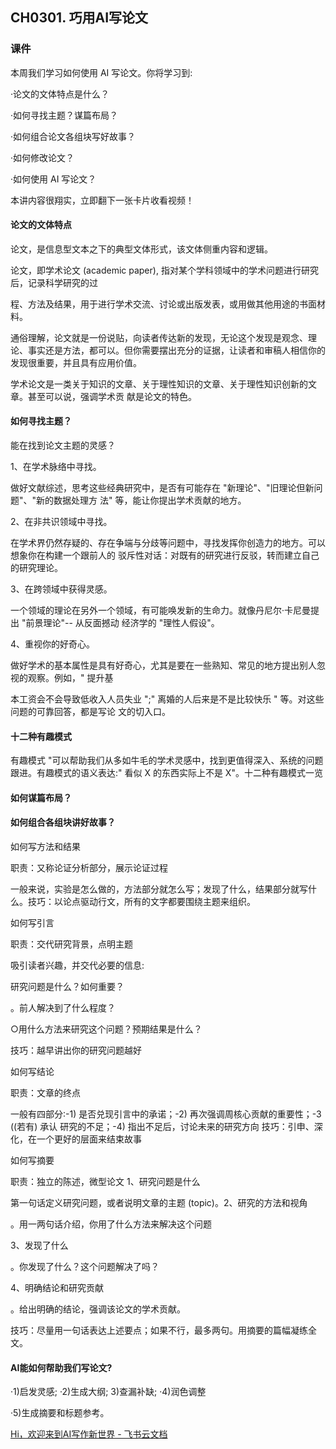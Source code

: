 ## CH0301. 巧用AI写论文

### 课件

本周我们学习如何使用 AI 写论文。你将学习到:

·论文的文体特点是什么？

·如何寻找主题？谋篇布局？

·如何组合论文各组块写好故事？

·如何修改论文？

·如何使用 AI 写论文？

本讲内容很翔实，立即翻下一张卡片收看视频！

#### 论文的文体特点

论文，是信息型文本之下的典型文体形式，该文体侧重内容和逻辑。

论文，即学术论文 (academic paper), 指对某个学科领域中的学术问题进行研究后，记录科学研究的过

程、方法及结果，用于进行学术交流、讨论或出版发表，或用做其他用途的书面材料。

通俗理解，论文就是一份说贴，向读者传达新的发现，无论这个发现是观念、理论、事实还是方法，都可以。但你需要摆出充分的证据，让读者和审稿人相信你的发现很重要，并且具有应用价值。

学术论文是一类关于知识的文章、关于理性知识的文章、关于理性知识创新的文章。甚至可以说，强调学术贡 献是论文的特色。

#### 如何寻找主题？

能在找到论文主题的灵感？

1、在学术脉络中寻找。

做好文献综述，思考这些经典研究中，是否有可能存在 "新理论"、"旧理论但新问题"、"新的数据处理方 法" 等，能让你提出学术贡献的地方。

2、在非共识领域中寻找。

在学术界仍然存疑的、存在争端与分歧等问题中，寻找发挥你创造力的地方。可以想象你在构建一个跟前人的 驳斥性对话：对既有的研究进行反驳，转而建立自己的研究理论。

3、在跨领域中获得灵感。

一个领域的理论在另外一个领域，有可能唤发新的生命力。就像丹尼尔·卡尼曼提出 "前景理论"-- 从反面撼动 经济学的 "理性人假设"。

4、重视你的好奇心。

做好学术的基本属性是具有好奇心，尤其是要在一些熟知、常见的地方提出别人忽视的观察。例如，" 提升基

本工资会不会导致低收入人员失业 ";" 离婚的人后来是不是比较快乐 " 等。对这些问题的可靠回答，都是写论 文的切入口。

#### 十二种有趣模式

有趣模式 "可以帮助我们从多如牛毛的学术灵感中，找到更值得深入、系统的问题跟进。有趣模式的语义表达:" 看似 X 的东西实际上不是 X"。十二种有趣模式一览

#### 如何谋篇布局？

#### 如何组合各组块讲好故事？

如何写方法和结果

职责：又称论证分析部分，展示论证过程

一般来说，实验是怎么做的，方法部分就怎么写；发现了什么，结果部分就写什么。技巧：以论点驱动行文，所有的文字都要围绕主题来组织。

如何写引言

职责：交代研究背景，点明主题

吸引读者兴趣，并交代必要的信息:

研究问题是什么？如何重要？

。前人解决到了什么程度？

○用什么方法来研究这个问题？预期结果是什么？

技巧：越早讲出你的研究问题越好

如何写结论

职责：文章的终点

一般有四部分:-1) 是否兑现引言中的承诺；-2) 再次强调周核心贡献的重要性；-3 ((若有) 承认 研究的不足；-4) 指出不足后，讨论未来的研究方向 技巧：引申、深化，在一个更好的层面来结束故事

如何写摘要

职责：独立的陈述，微型论文 1、研究问题是什么

第一句话定义研究问题，或者说明文章的主题 (topic)。2、研究的方法和视角

。用一两句话介绍，你用了什么方法来解决这个问题

3、发现了什么

。你发现了什么？这个问题解决了吗？

4、明确结论和研究贡献

。给出明确的结论，强调该论文的学术贡献。

技巧：尽量用一句话表达上述要点；如果不行，最多两句。用摘要的篇幅凝练全文。

#### AI能如何帮助我们写论文?

·1)启发灵感; ·2)生成大纲; 3)查漏补缺; ·4)润色调整

·5)生成摘要和标题参考。

[Hi，欢迎来到AI写作新世界 - 飞书云文档](https://anrenmind.feishu.cn/wiki/UoFQwSibAieGn0k4ycCcighbnFd)



